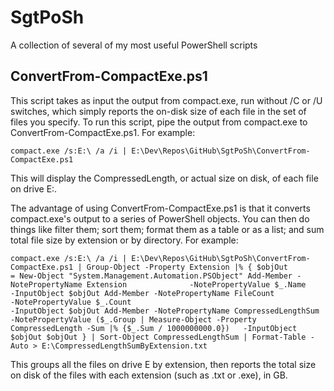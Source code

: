 # SgtPoSh
A collection of several of my most useful PowerShell scripts

## ConvertFrom-CompactExe.ps1
This script takes as input the output from compact.exe, run without /C or /U switches, which simply reports the on-disk size of each file in the set of files you specify. To run this script, pipe the output from compact.exe to ConvertFrom-CompactExe.ps1. For example: 

`compact.exe /s:E:\ /a /i | E:\Dev\Repos\GitHub\SgtPoSh\ConvertFrom-CompactExe.ps1`

This will display the CompressedLength, or actual size on disk, of each file on drive E:.

The advantage of using ConvertFrom-CompactExe.ps1 is that it converts compact.exe's output to a series of PowerShell objects. You can then do things like filter them; sort them; format them as a table or as a list; and sum total file size by extension or by directory. For example:

`compact.exe /s:E:\ /a /i | E:\Dev\Repos\GitHub\SgtPoSh\ConvertFrom-CompactExe.ps1 | Group-Object -Property Extension |% {
    $objOut         = New-Object "System.Management.Automation.PSObject"
    Add-Member -NotePropertyName Extension              -NotePropertyValue $_.Name                                                                                  -InputObject $objOut
    Add-Member -NotePropertyName FileCount              -NotePropertyValue $_.Count                                                                                 -InputObject $objOut
    Add-Member -NotePropertyName CompressedLengthSum    -NotePropertyValue ($_.Group | Measure-Object -Property CompressedLength -Sum |% {$_.Sum / 1000000000.0})   -InputObject $objOut
    $objOut
} | Sort-Object CompressedLengthSum | Format-Table -Auto > E:\CompressedLengthSumByExtension.txt`

This groups all the files on drive E by extension, then reports the total size on disk of the files with each extension (such as .txt or .exe), in GB.
